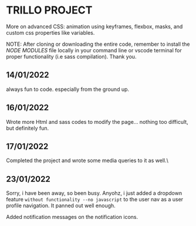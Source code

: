 # TRILLO PROJECT

More on advanced CSS: animation using keyframes, flexbox, masks, and custom css properties like variables.

NOTE: After cloning or downloading the entire code, remember to install the *NODE MODULES* file locally in your command line or vscode terminal
for proper functionality (i.e sass compilation). Thank you.

##  14/01/2022

always fun to code. especially from the ground up.


## 16/01/2022

Wrote more Html and sass codes to modify the page... nothing too difficult, but definitely fun.

## 17/01/2022

Completed the project and wrote some media queries to it as well.\

## 23/01/2022

Sorry, i have been away, so been busy. Anyohz, i just added a dropdown feature `without functionality --no javascript` to the user nav as a user profile navigation. It panned out well enough.

Added notification messages on the notification icons.